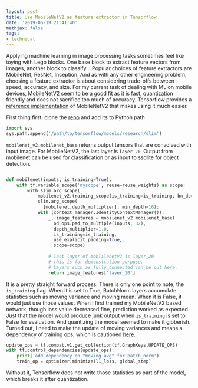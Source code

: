 ```yaml
---
layout: post
title: Use MobileNetV2 as feature extractor in Tensorflow
date: '2019-06-19 21:41:40'
mathjax: false
tags:
- technical
---
```


Applying machine learning in image processing tasks sometimes feel like toying with Lego blocks. One base block to extract feature vectors from images, another block to classify... Popular choices of feature extractors are MobileNet, ResNet, Inception. And as with any other engineering problem, choosing a feature extractor is about considering trade-offs between speed, accuracy, and size. For my current task of dealing with ML on mobile devices, [MobileNetV2](https://arxiv.org/abs/1801.04381) seem to be a good fit as it is fast, quantization friendly and does not sacrifice too much of accuracy. Tensorflow provides a [reference implementation](https://github.com/tensorflow/models/tree/master/research/slim/nets/mobilenet) of MobileNetV2 that makes using it much easier. 

First thing first, clone the [repo](https://github.com/tensorflow/models) and add its to Python path 

```python
import sys
sys.path.append('/path/to/tensorflow/models/research/slim')
```

`mobilenet_v2.mobilenet_base` returns output tensors that are convolved with input image. For MobileNetV2, the last layer is `layer_20`. Output from mobilenet can be used for classification or as input to ssdlite for object detection. 

```python

def mobilenet(inputs, is_training=True):
	with tf.variable_scope('myscope', reuse=reuse_weights) as scope:
        with slim.arg_scope(
            mobilenet_v2.training_scope(is_training=is_training, bn_decay=0.9997)), \
            slim.arg_scope(
              [mobilenet.depth_multiplier], min_depth=16):
            with (context_manager.IdentityContextManager()):
                _, image_features = mobilenet_v2.mobilenet_base(
                  od_ops.pad_to_multiple(inputs, 32),                  
                  depth_multiplier=1.0,
                  is_training=is_training,
                  use_explicit_padding=True,
                  scope=scope)
                
                # last layer of moblilenetV2 is layer_20
                # this is for demonstration purpuse.
                # Layers such as fully_connected can be put here. 
                return image_features['layer_20']
``` 

It is a pretty straight forward process. There is only one point to note, the `is_training` flag. When it is set to True, BatchNorm layers accumulate statistics such as moving variance and moving mean. When it is False, it would just use those values. When I first trained my MobileNetV2 based network, though loss value decreased fine, prediction worked as expected. Just that the model would produce junk output when `is_training` is set to False for evaluation. And quantizing the model seemed to make it gibberish. Turned out, I need to make the update of moving variances and means a dependency of training ops, which is cautioned [here](https://github.com/tensorflow/tensorflow/blob/master/tensorflow/contrib/layers/python/layers/layers.py#L473). 

```python
update_ops = tf.compat.v1.get_collection(tf.GraphKeys.UPDATE_OPS)
with tf.control_dependencies(update_ops):
    print('add dependency on "moving avg" for batch_norm')        
    train_op = optimizer.minimize(l1_loss, global_step) 
```

Without it, Tensorflow does not write those statistics as part of the model, which breaks it after quantization. 

 